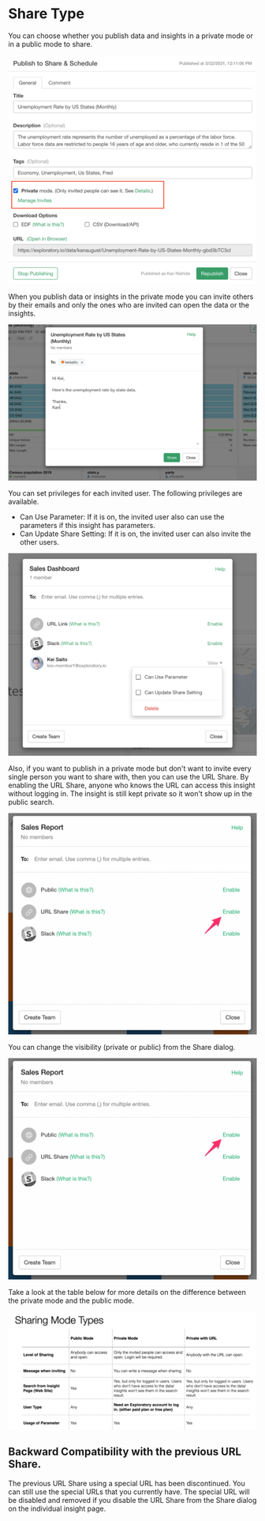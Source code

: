# Share Type

You can choose whether you publish data and insights in a private mode or in a public mode to share.

![](images/share-dialog-en.png)

When you publish data or insights in the private mode you can invite others by their emails and only the ones who are invited can open the data or the insights.

![](images/share-invite-dialog-en.png)


You can set privileges for each invited user. The following privileges are available. 


* Can Use Parameter: If it is on, the invited user also can use the parameters if this insight has parameters.
* Can Update Share Setting: If it is on, the invited user can also invite the other users. 


![](images/share-priv-en.png)

Also, if you want to publish in a private mode but don't want to invite every single person you want to share with, then you can use the URL Share. By enabling the URL Share, anyone who knows the URL can access this insight without logging in. The insight is still kept private so it won't show up in the public search. 

![](images/share-via-url-en.png)


You can change the visibility (private or public) from the Share dialog.

![](images/share-visibility-en.png)


Take a look at the table below for more details on the difference between the private mode and the public mode.

![](images/share-type-en.png)




## Backward Compatibility with the previous URL Share.

The previous URL Share using a special URL has been discontinued. You can still use the special URLs that you currently have. The special URL will be disabled and removed if you disable the URL Share from the Share dialog on the individual insight page.